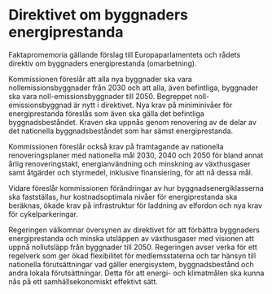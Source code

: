 # Direktivet om byggnaders energiprestanda

Faktapromemoria gällande förslag till Europaparlamentets och rådets direktiv om byggnaders
energiprestanda (omarbetning).

Kommissionen föreslår att alla nya byggnader ska vara nollemissionsbyggnader från 2030 och att alla, även befintliga, byggnader ska vara noll\-emissionsbyggnader till 2050\. Begreppet noll\-emissionsbyggnad är nytt i direktivet.
Nya krav på miniminivåer för energiprestanda föreslås som även ska gälla det befintliga byggnadsbeståndet. Kraven ska uppnås genom renovering av de delar av det nationella byggnadsbeståndet som har sämst energiprestanda.

Kommissionen föreslår också krav på framtagande av nationella
renoveringsplaner med nationella mål 2030, 2040 och 2050 för bland annat årlig renoveringstakt, energianvändning och minskning av växthusgaser samt åtgärder och styrmedel, inklusive finansiering, för att nå dessa mål.

Vidare föreslår kommissionen förändringar av hur byggnadsenergiklasserna ska fastställas, hur kostnadsoptimala nivåer för energiprestanda ska beräknas, ökade krav på infrastruktur för laddning av elfordon och nya krav för cykelparkeringar.

Regeringen välkomnar översynen av direktivet för att förbättra byggnaders energiprestanda och minska utsläppen av växthusgaser med visionen att uppnå nollutsläpp från byggnader till 2050\.
Regeringen avser verka för ett regelverk som ger ökad flexibilitet för
medlemsstaterna och tar hänsyn till nationella förutsättningar vad gäller
energisystem, byggnadsbestånd och andra lokala förutsättningar. Detta för att energi\- och klimatmålen ska kunna nås på ett samhällsekonomiskt effektivt sätt.
